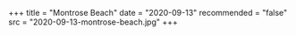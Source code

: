 +++
title = "Montrose Beach"
date = "2020-09-13"
recommended = "false"
src = "2020-09-13-montrose-beach.jpg"
+++
